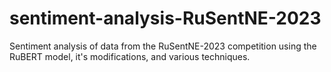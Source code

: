 # sentiment-analysis-RuSentNE-2023
Sentiment analysis of data from the RuSentNE-2023 competition using the RuBERT model, it's modifications, and various techniques.
